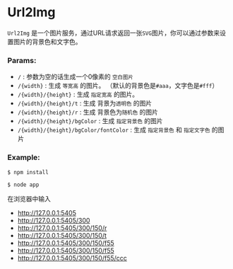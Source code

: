 # Url2Img

`Url2Img` 是一个图片服务，通过URL请求返回一张`SVG`图片，你可以通过参数来设置图片的背景色和文字色。

### Params:

* `/` : 参数为空的话生成一个0像素的 `空白图片`
* `/{width}` : 生成 `等宽高` 的图片。  （默认的背景色是`#aaa`，文字色是`#fff`）
* `/{width}/{height}` : 生成 `指定宽高` 的图片。 
* `/{width}/{height}/t` : 生成 背景为`透明色` 的图片 
* `/{width}/{height}/r` : 生成 背景色为`随机色` 的图片
* `/{width}/{height}/bgColor` : 生成 `指定背景色` 的图片
* `/{width}/{height}/bgColor/fontColor` : 生成 `指定背景色` 和 `指定文字色` 的图片
    
### Example:
```
$ npm install
```
```
$ node app
```
在浏览器中输入
* http://127.0.0.1:5405
* http://127.0.0.1:5405/300
* http://127.0.0.1:5405/300/150/r
* http://127.0.0.1:5405/300/150/t
* http://127.0.0.1:5405/300/150/f55
* http://127.0.0.1:5405/300/150/f55
* http://127.0.0.1:5405/300/150/f55/ccc
